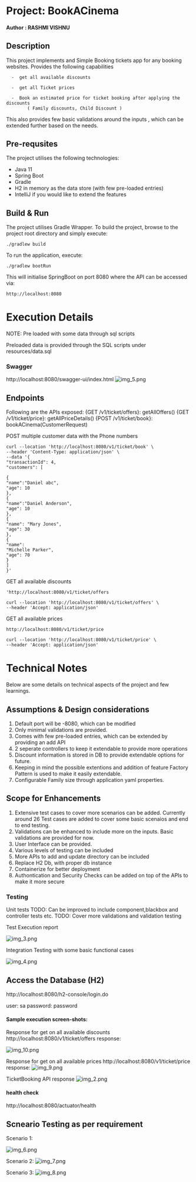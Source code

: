 
#                                                   Project: BookACinema
#### Author : RASHMI VISHNU

##  Description
This project implements and Simple Booking tickets app for any booking websites. Provides the following capabilities 

      -  get all available discounts
      
      -  get all Ticket prices
      
      -  Book an estimated price for ticket booking after applying the discounts
            ( Family discounts, Child Discount )

This also provides few basic validations around the inputs , which can be extended further based on the needs.

## Pre-requsites
The project utilises the following technologies:
- Java 11
- Spring Boot
- Gradle
- H2 in memory as the data store (with few pre-loaded entries)
- IntelliJ if you would like to extend the features

## Build & Run
The project utilises Gradle Wrapper.
To build the project, browse to the project root directory and simply execute:
```
./gradlew build
```
To run the application, execute:
```
./gradlew bootRun
```
This will initialise SpringBoot on port 8080 where the API can be accessed via:
```
http://localhost:8080
```

# Execution Details
NOTE: Pre loaded with some data through sql scripts

Preloaded data is provided through the SQL scripts under resources/data.sql
 
### Swagger ###
http://localhost:8080/swagger-ui/index.html
![img_5.png](img_5.png)
## Endpoints

Following are the APIs exposed: 
	{GET /v1/ticket/offers}: getAllOffers()
	{GET /v1/ticket/price}: getAllPriceDetails()
	{POST /v1/ticket/book}: bookACinema(CustomerRequest)

POST multiple customer data with the Phone numbers

```shell
curl --location 'http://localhost:8080/v1/ticket/book' \
--header 'Content-Type: application/json' \
--data '{
"transactionId": 4,
"customers": [
  
{
"name":"Daniel abc",
"age": 10
},
{
"name":"Daniel Anderson",
"age": 10
},
{
"name": "Mary Jones",
"age": 30
},
{
"name":
"Michelle Parker",
"age": 70
}
]
}'
```

GET all available discounts
```shell
'http://localhost:8080/v1/ticket/offers

curl --location 'http://localhost:8080/v1/ticket/offers' \
--header 'Accept: application/json'

```

GET all available prices
```shell
http://localhost:8080/v1/ticket/price

curl --location 'http://localhost:8080/v1/ticket/price' \
--header 'Accept: application/json'
```

 

# Technical Notes
Below are some details on technical aspects of the project and few learnings.

## Assumptions & Design considerations
1. Default port will be -8080, which can be modified
2. Only minimal validations are provided.
3. Comes with few pre-loaded entries, which can be extended by providing an add API
4. 2 seperate controllers to keep it extendable to provide more operations
5. Discount information is stored in DB to provide extendable options for future.
6. Keeping in mind the possible extentions and addition of feature Factory Pattern is used to make it easily extendable.
7. Configurable Family size through application yaml properties.

## Scope for Enhancements
1. Extensive test cases to cover more scenarios can be added. Currently around 26 Test cases are added to cover some basic scenaios and end to end testing.
2. Validations can be enhanced to include more on the inputs. Basic validations are provided for now.
3. User Interface can be provided.
4. Various levels of testing can be included
5. More APIs to add and update directory can be included
6. Replace H2 Db, with proper db instance
7. Containerize for better deployment
8. Authontication and Security Checks can be added on top of the APIs to make it more secure
   


### Testing
Unit tests
TODO: Can be improved to include component,blackbox and controller tests etc.
TODO: Cover more validations and validation testing

Test Execution report 

![img_3.png](img_3.png)


Integration Testing with some basic functional cases

![img_4.png](img_4.png)


## Access the Database (H2)

http://localhost:8080/h2-console/login.do

user: sa
password: password


#### Sample execution screen-shots:
Response for get on all available discounts
http://localhost:8080/v1/ticket/offers
response: 
 
![img_10.png](img_10.png)

Response for get on all available prices
http://localhost:8080/v1/ticket/price
response:
 ![img_9.png](img_9.png)

TicketBooking API response
![img_2.png](img_2.png)
#### health check
http://localhost:8080/actuator/health


## Scneario Testing as per requirement 
Scenario 1:

![img_6.png](img_6.png)


Scenario 2:
![img_7.png](img_7.png)

Scenario 3:
![img_8.png](img_8.png)

